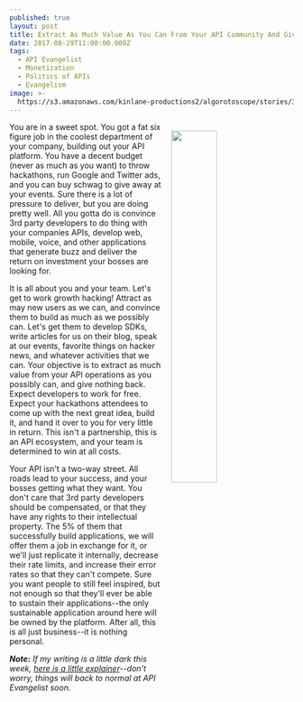 ```yaml
---
published: true
layout: post
title: Extract As Much Value As You Can From Your API Community And Give Nothing Back
date: 2017-08-29T11:00:00.000Z
tags:
  - API Evangelist
  - Monetization
  - Politics of APIs
  - Evangelism
image: >-
  https://s3.amazonaws.com/kinlane-productions2/algorotoscope/stories/36745180055_45289923eb_z.jpg
---
```

<p><img src="https://s3.amazonaws.com/kinlane-productions2/algorotoscope/stories/36745180055_45289923eb_z.jpg" align="right" width="40%" style="padding: 15px;" /></p>You are in a sweet spot. You got a fat six figure job in the coolest department of your company, building out your API platform. You have a decent budget (never as much as you want) to throw hackathons, run Google and Twitter ads, and you can buy schwag to give away at your events. Sure there is a lot of pressure to deliver, but you are doing pretty well. All you gotta do is convince 3rd party developers to do thing with your companies APIs, develop web, mobile, voice, and other applications that generate buzz and deliver the return on investment your bosses are looking for.

It is all about you and your team. Let's get to work growth hacking! Attract as may new users as we can, and convince them to build as much as we possibly can. Let's get them to develop SDKs, write articles for us on their blog, speak at our events, favorite things on hacker news, and whatever activities that we can. Your objective is to extract as much value from your API operations as you possibly can, and give nothing back. Expect developers to work for free. Expect your hackathons attendees to come up with the next great idea, build it, and hand it over to you for very little in return. This isn't a partnership, this is an API ecosystem, and your team is determined to win at all costs.

Your API isn't a two-way street. All roads lead to your success, and your bosses getting what they want. You don't care that 3rd party developers should be compensated, or that they have any rights to their intellectual property. The 5% of them that successfully build applications, we will offer them a job in exchange for it, or we'll just replicate it internally, decrease their rate limits, and increase their error rates so that they can't compete. Sure you want people to still feel inspired, but not enough so that they'll ever be able to sustain their applications--the only sustainable application around here will be owned by the platform. After all, this is all just business--it is nothing personal.

_**Note:** If my writing is a little dark this week, [here is a little explainer](http://apievangelist.com/2017/08/28/api-rant-vs-api-research/)--don't worry, things will back to normal at API Evangelist soon._
